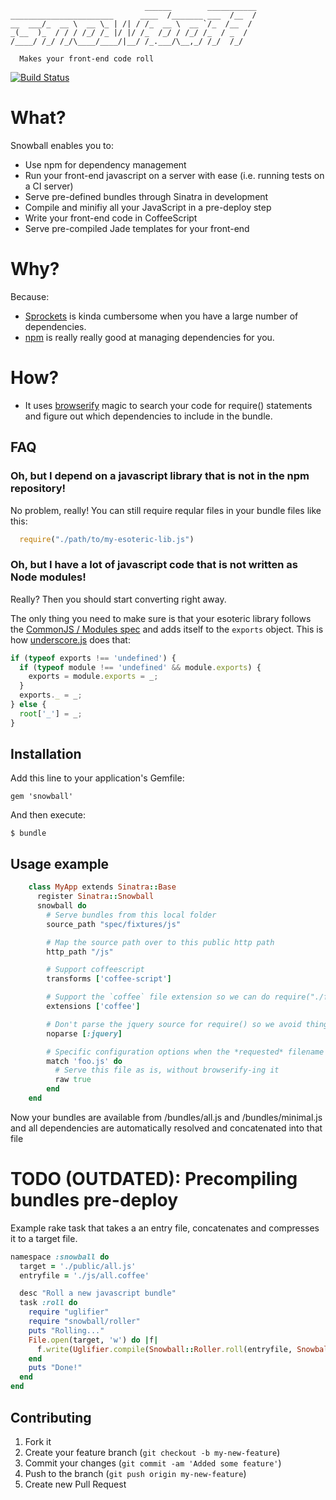 ```
                              ______        ___________
_______________________      ____  /_______ ___  /__  /
__  ___/_  __ \  __ \_ | /| / /_  __ \  __ `/_  /__  / 
_(__  )_  / / / /_/ /_ |/ |/ /_  /_/ / /_/ /_  / _  /  
/____/ /_/ /_/\____/____/|__/ /_.___/\__,_/ /_/  /_/  
                                                              
  Makes your front-end code roll
```

[![Build Status](https://travis-ci.org/bengler/snowball.png?branch=master)](https://travis-ci.org/bengler/snowball)

# What?
Snowball enables you to:

  - Use npm for dependency management
  - Run your front-end javascript on a server with ease (i.e. running tests on a CI server)
  - Serve pre-defined bundles through Sinatra in development
  - Compile and minifiy all your JavaScript in a pre-deploy step
  - Write your front-end code in CoffeeScript
  - Serve pre-compiled Jade templates for your front-end

# Why?
Because:

  - [Sprockets](https://github.com/sstephenson/sprockets) is kinda cumbersome when you have a large number of dependencies.
  - [npm](http://npmjs.org) is really really good at managing dependencies for you.

# How?
  - It uses [browserify](https://github.com/substack/node-browserify) magic to search your code for require() statements and figure
    out which dependencies to include in the bundle.

## FAQ

### Oh, but I depend on a javascript library that is not in the npm repository!

No problem, really! You can still require reqular files in your bundle files like this:
  
```js
  require("./path/to/my-esoteric-lib.js")
```

### Oh, but I have a lot of javascript code that is not written as Node modules!

Really? Then you should start converting right away.

The only thing you need to make sure is that your esoteric library follows the [CommonJS / Modules spec](http://wiki.commonjs.org/wiki/Modules/1.1) 
and adds itself to the `exports` object. This is how [underscore.js](http://underscorejs.org/docs/underscore.html#section-10) does that:
```js
if (typeof exports !== 'undefined') {
  if (typeof module !== 'undefined' && module.exports) {
    exports = module.exports = _;
  }
  exports._ = _;
} else {
  root['_'] = _;
}
```

## Installation

Add this line to your application's Gemfile:

    gem 'snowball'

And then execute:

    $ bundle

## Usage example

```ruby
    class MyApp extends Sinatra::Base
      register Sinatra::Snowball
      snowball do
        # Serve bundles from this local folder
        source_path "spec/fixtures/js"

        # Map the source path over to this public http path
        http_path "/js"

        # Support coffeescript
        transforms ['coffee-script']

        # Support the `coffee` file extension so we can do require("./foo") to require ./foo.coffee 
        extensions ['coffee']

        # Don't parse the jquery source for require() so we avoid things like jsdom getting bundled with our package
        noparse [:jquery]

        # Specific configuration options when the *requested* filename matches foo.js
        match 'foo.js' do
          # Serve this file as is, without browserify-ing it 
          raw true
        end
    end
```

Now your bundles are available from /bundles/all.js and /bundles/minimal.js and all dependencies are automatically
resolved and concatenated into that file

# TODO (OUTDATED): Precompiling bundles pre-deploy

Example rake task that takes a an entry file, concatenates and compresses it to a target file.

```ruby
namespace :snowball do
  target = './public/all.js'
  entryfile = './js/all.coffee'

  desc "Roll a new javascript bundle"
  task :roll do
    require "uglifier"
    require "snowball/roller"
    puts "Rolling..."
    File.open(target, 'w') do |f|
      f.write(Uglifier.compile(Snowball::Roller.roll(entryfile, Snowball::Config.new)))
    end
    puts "Done!"
  end
end
```

## Contributing

1. Fork it
2. Create your feature branch (`git checkout -b my-new-feature`)
3. Commit your changes (`git commit -am 'Added some feature'`)
4. Push to the branch (`git push origin my-new-feature`)
5. Create new Pull Request
